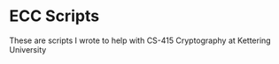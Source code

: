 ECC Scripts
===========
These are scripts I wrote to help with CS-415 Cryptography at Kettering University
